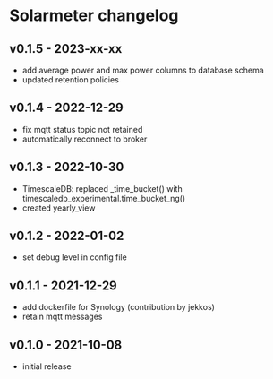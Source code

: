# Solarmeter changelog

## v0.1.5 - 2023-xx-xx
* add average power and max power columns to database schema
* updated retention policies

## v0.1.4 - 2022-12-29
* fix mqtt status topic not retained
* automatically reconnect to broker

## v0.1.3 - 2022-10-30
* TimescaleDB: replaced \_time\_bucket() with timescaledb\_experimental.time\_bucket\_ng()
* created yearly\_view

## v0.1.2 - 2022-01-02
* set debug level in config file

## v0.1.1 - 2021-12-29
* add dockerfile for Synology (contribution by jekkos)
* retain mqtt messages

## v0.1.0 - 2021-10-08
* initial release
